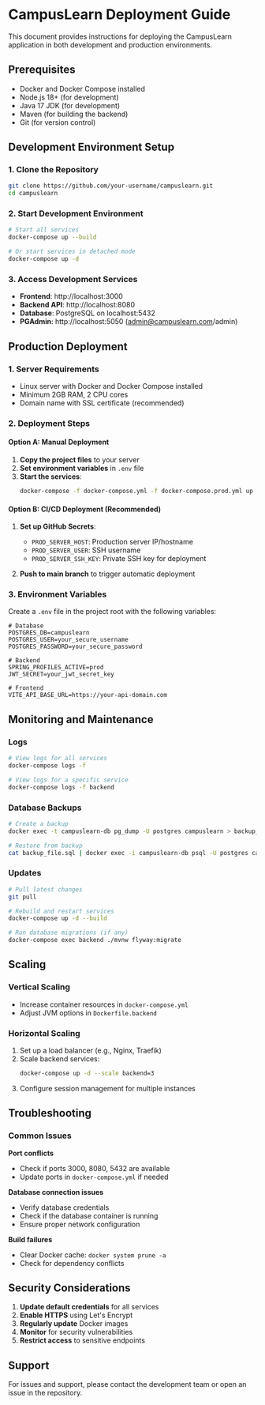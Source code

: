 # CampusLearn Deployment Guide

This document provides instructions for deploying the CampusLearn application in both development and production environments.

## Prerequisites

- Docker and Docker Compose installed
- Node.js 18+ (for development)
- Java 17 JDK (for development)
- Maven (for building the backend)
- Git (for version control)

## Development Environment Setup

### 1. Clone the Repository
```bash
git clone https://github.com/your-username/campuslearn.git
cd campuslearn
```

### 2. Start Development Environment
```bash
# Start all services
docker-compose up --build

# Or start services in detached mode
docker-compose up -d
```

### 3. Access Development Services
- **Frontend**: http://localhost:3000
- **Backend API**: http://localhost:8080
- **Database**: PostgreSQL on localhost:5432
- **PGAdmin**: http://localhost:5050 (admin@campuslearn.com/admin)

## Production Deployment

### 1. Server Requirements
- Linux server with Docker and Docker Compose installed
- Minimum 2GB RAM, 2 CPU cores
- Domain name with SSL certificate (recommended)

### 2. Deployment Steps

#### Option A: Manual Deployment

1. **Copy the project files** to your server
2. **Set environment variables** in `.env` file
3. **Start the services**:
   ```bash
   docker-compose -f docker-compose.yml -f docker-compose.prod.yml up -d
   ```

#### Option B: CI/CD Deployment (Recommended)

1. **Set up GitHub Secrets**:
   - `PROD_SERVER_HOST`: Production server IP/hostname
   - `PROD_SERVER_USER`: SSH username
   - `PROD_SERVER_SSH_KEY`: Private SSH key for deployment

2. **Push to main branch** to trigger automatic deployment

### 3. Environment Variables

Create a `.env` file in the project root with the following variables:

```env
# Database
POSTGRES_DB=campuslearn
POSTGRES_USER=your_secure_username
POSTGRES_PASSWORD=your_secure_password

# Backend
SPRING_PROFILES_ACTIVE=prod
JWT_SECRET=your_jwt_secret_key

# Frontend
VITE_API_BASE_URL=https://your-api-domain.com
```

## Monitoring and Maintenance

### Logs
```bash
# View logs for all services
docker-compose logs -f

# View logs for a specific service
docker-compose logs -f backend
```

### Database Backups
```bash
# Create a backup
docker exec -t campuslearn-db pg_dump -U postgres campuslearn > backup_$(date +%Y-%m-%d).sql

# Restore from backup
cat backup_file.sql | docker exec -i campuslearn-db psql -U postgres campuslearn
```

### Updates
```bash
# Pull latest changes
git pull

# Rebuild and restart services
docker-compose up -d --build

# Run database migrations (if any)
docker-compose exec backend ./mvnw flyway:migrate
```

## Scaling

### Vertical Scaling
- Increase container resources in `docker-compose.yml`
- Adjust JVM options in `Dockerfile.backend`

### Horizontal Scaling
1. Set up a load balancer (e.g., Nginx, Traefik)
2. Scale backend services:
   ```bash
   docker-compose up -d --scale backend=3
   ```
3. Configure session management for multiple instances

## Troubleshooting

### Common Issues

**Port conflicts**
- Check if ports 3000, 8080, 5432 are available
- Update ports in `docker-compose.yml` if needed

**Database connection issues**
- Verify database credentials
- Check if the database container is running
- Ensure proper network configuration

**Build failures**
- Clear Docker cache: `docker system prune -a`
- Check for dependency conflicts

## Security Considerations

1. **Update default credentials** for all services
2. **Enable HTTPS** using Let's Encrypt
3. **Regularly update** Docker images
4. **Monitor** for security vulnerabilities
5. **Restrict access** to sensitive endpoints

## Support

For issues and support, please contact the development team or open an issue in the repository.